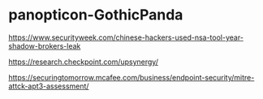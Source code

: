 # panopticon-GothicPanda

https://www.securityweek.com/chinese-hackers-used-nsa-tool-year-shadow-brokers-leak

https://research.checkpoint.com/upsynergy/

https://securingtomorrow.mcafee.com/business/endpoint-security/mitre-attck-apt3-assessment/
